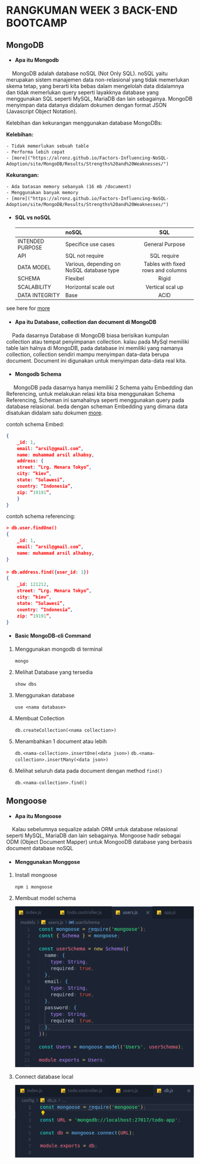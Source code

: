 # RANGKUMAN WEEK 3 BACK-END BOOTCAMP

## MongoDB

- #### Apa itu Mongodb

&nbsp;&nbsp;&nbsp;&nbsp;MongoDB adalah database noSQL (Not Only SQL). noSQL yaitu merupakan sistem manajemen data non-relasional yang tidak memerlukan skema tetap, yang berarti kita bebas dalam mengelolah data didalamnya dan tidak memerlukan query seperti layakknya database yang menggunakan SQL seperti MySQL, MariaDB dan lain sebagainya. MongoDB menyimpan data datanya didalam dokumen dengan format JSON (Javascript Object Notation).

Kelebihan dan kekurangan menggunakan database MongoDBs:

**Kelebihan:**

    - Tidak memerlukan sebuah table
    - Performa lebih cepat
    - [more]("https://alronz.github.io/Factors-Influencing-NoSQL-Adoption/site/MongoDB/Results/Strengths%20and%20Weaknesses/")

**Kekurangan:**

    - Ada batasan memory sebanyak (16 mb /document)
    - Menggunakan banyak memory
    - [more]("https://alronz.github.io/Factors-Influencing-NoSQL-Adoption/site/MongoDB/Results/Strengths%20and%20Weaknesses/")

- #### SQL vs noSQL

  |                  | noSQL                                     |                SQL                 |
  | ---------------- | ----------------------------------------- | :--------------------------------: |
  | INTENDED PURPOSE | Specifice use cases                       |          General Purpose           |
  | API              | SQL not require                           |            SQL require             |
  | DATA MODEL       | Various, depending on NoSQL database type | Tables with fixed rows and columns |
  | SCHEMA           | Flexibel                                  |               Rigid                |
  | SCALABILITY      | Horizontal scale out                      |          Vertical scal up          |
  | DATA INTEGRITY   | Base                                      |                ACID                |

see here for [more](https://www.techtarget.com/searchdatamanagement/definition/NoSQL-Not-Only-SQL)

- #### Apa itu Database, collection dan document di MongoDB

&nbsp;&nbsp;&nbsp;&nbsp;Pada dasarnya Database di MongoDB biasa berisikan kumpulan collection atau tempat penyimpanan collection. kalau pada MySql memiliki table lain halnya di MongoDB, pada database ini memiliki yang namanya collection, collection sendiri mampu menyimpan data-data berupa document. Document ini digunakan untuk menyimpan data-data real kita.

- #### Mongodb Schema

&nbsp;&nbsp;&nbsp;&nbsp; MongoDB pada dasarnya hanya memiliki 2 Schema yaitu Embedding dan Referencing, untuk melakukan relasi kita bisa menggunakan Schema Referencing, Scheman ini samahalnya seperti menggunakan query pada database relasional. beda dengan scheman Embedding yang dimana data disatukan didalam satu dokumen [more](https://www.mongodb.com/developer/products/mongodb/mongodb-schema-design-best-practices/).

contoh schema Embed:

```json
{
    _id: 1,
    email: “arsil@gmail.com”,
    name: muhammad arsil alhabsy,
    address: {
    street: “Lrg. Menara Tokyo”,
    city: “kiev”,
    state: “Sulawesi”,
    country: “Indonesia”,
    zip: “19191”,
    }
}
```

contoh schema referencing:

```json
> db.user.findOne()
{
    _id: 1,
    email: “arsil@gmail.com”,
    name: muhammad arsil alhabsy,
}

> db.address.find({user_id: 1})
{
    _id: 121212,
    street: “Lrg. Menara Tokyo”,
    city: “kiev”,
    state: “Sulawesi”,
    country: “Indonesia”,
    zip: “19191”,
}
```

- #### Basic MongoDB-cli Command

1.  Menggunakan mongodb di terminal

    `mongo`

2.  Melihat Database yang tersedia

    `show dbs`

3.  Menggunakan database

    `use <nama database>`

4.  Membuat Collection

    `db.createCollection(<nama collection>)`

5.  Menambahkan 1 document atau lebih

    `db.<nama-collection>.insertOne(<data json>)`
    `db.<nama-collection>.insertMany(<data json>)`

6.  Melihat seluruh data pada document dengan method `find()`

    `db.<nama-collection>.find()`

## Mongoose

- #### Apa itu Mongoose

&nbsp;&nbsp;&nbsp;&nbsp;Kalau sebelumnya sequalize adalah ORM untuk database relasional seperti MySQL, MariaDB dan lain sebagainya. Mongoose hadir sebagai ODM (Object Document Mapper) untuk MongooDB database yang berbasis document database noSQL

- #### Menggunakan Monggose

1.  Install mongoose

    `npm i mongoose`

2.  Membuat model schema

    ![schema](../assets/create-schema.png)

3.  Connect database local

    ![schema](../assets/create-connection-localhost.png)
